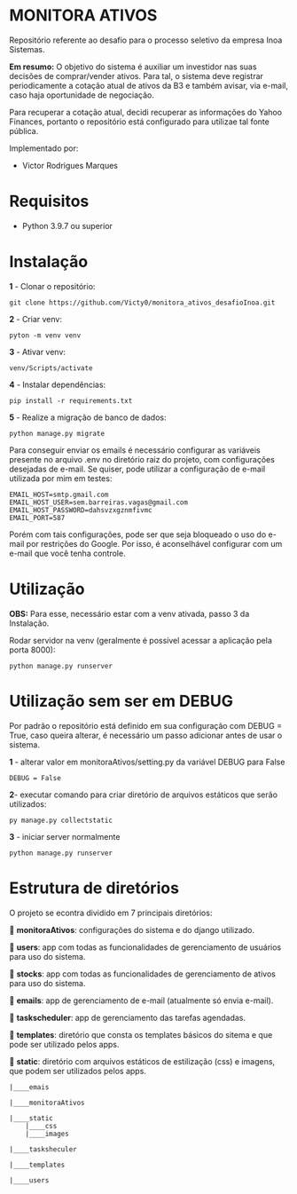 # MONITORA ATIVOS
Repositório referente ao desafio para o processo seletivo da empresa Inoa Sistemas.

**Em resumo:** O objetivo do sistema é auxiliar um investidor nas suas decisões de comprar/vender ativos. Para tal, o sistema deve registrar periodicamente a cotação atual de ativos da B3 e também avisar, via e-mail, caso haja oportunidade de negociação.

Para recuperar a cotação atual, decidi recuperar as informações do Yahoo Finances, portanto o repositório está configurado para utilizae tal fonte pública.

Implementado por:
 - Victor Rodrigues Marques

# Requisitos

 - Python 3.9.7 ou superior

# Instalação

**1** - Clonar o repositório:

    git clone https://github.com/Victy0/monitora_ativos_desafioInoa.git

**2** - Criar venv:

    pyton -m venv venv

**3** - Ativar venv:

    venv/Scripts/activate

**4** - Instalar dependências:

    pip install -r requirements.txt

**5** - Realize a migração de banco de dados:

    python manage.py migrate

Para conseguir enviar os emails é necessário configurar as variáveis presente no arquivo .env no diretório raiz do projeto, com configurações desejadas de e-mail. Se quiser, pode utilizar a configuração de e-mail utilizada por mim em testes:

    EMAIL_HOST=smtp.gmail.com
    EMAIL_HOST_USER=sem.barreiras.vagas@gmail.com
    EMAIL_HOST_PASSWORD=dahsvzxgznmfivmc
    EMAIL_PORT=587

Porém com tais configurações, pode ser que seja bloqueado o uso do e-mail por restrições do Google. Por isso, é aconselhável configurar com um e-mail que você tenha controle.

# Utilização

**OBS:** Para esse, necessário estar com a venv ativada, passo 3 da Instalação.

Rodar servidor na venv (geralmente é possível acessar a aplicação pela porta 8000):

    python manage.py runserver

# Utilização sem ser em DEBUG

Por padrão o repositório está definido em sua configuração com DEBUG = True, caso queira alterar, é necessário um passo adicionar antes de usar o sistema.

**1** - alterar valor em monitoraAtivos/setting.py da variável DEBUG para False

    DEBUG = False

**2**- executar comando para criar diretório de arquivos estáticos que serão utilizados:

    py manage.py collectstatic

**3** - iniciar server normalmente

    python manage.py runserver

#  Estrutura de diretórios

O projeto se econtra dividido em 7 principais diretórios:

:small_blue_diamond: **monitoraAtivos**: configurações do sistema e do django utilizado.

:small_blue_diamond: **users**: app com todas as funcionalidades de gerenciamento de usuários para uso do sistema.

:small_blue_diamond: **stocks**: app com todas as funcionalidades de gerenciamento de ativos para uso do sistema.

:small_blue_diamond: **emails**: app de gerenciamento de e-mail (atualmente só envia e-mail).

:small_blue_diamond: **taskscheduler**: app de gerenciamento das tarefas agendadas.

:small_blue_diamond: **templates**: diretório que consta os templates básicos do sitema e que pode ser utilizado pelos apps.

:small_blue_diamond: **static**: diretório com arquivos estáticos de estilização (css) e imagens, que podem ser utilizados pelos apps.

    |____emais

    |____monitoraAtivos

    |____static
        |____css
        |____images

    |____tasksheculer

    |____templates
    
    |____users
